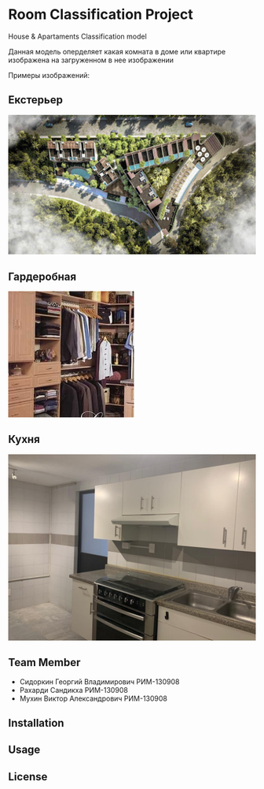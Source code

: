 # Room Classification Project

House & Apartaments Classification model

Данная модель оперделяет какая комната в доме или квартире изображена на загруженном в нее изображении

Примеры изображений:

## Екстерьер
![](/Exterior.jpeg)

## Гардеробная

![](/closets.jpg)

## Кухня

![](/kitchen.jpeg)

## Team Member
- Сидоркин Георгий Владимирович РИМ-130908
- Рахарди Сандикха РИМ-130908
- Мухин Виктор Александрович РИМ-130908

## Installation

## Usage

## License